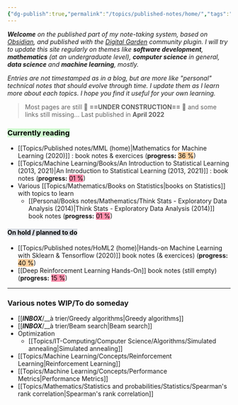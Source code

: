 ```yaml
---
{"dg-publish":true,"permalink":"/topics/published-notes/home/","tags":"gardenEntry"}
---
```


***Welcome** on the published part of my note-taking system, based on [Obsidian](https://obsidian.md/), and published with the [Digital Garden](https://github.com/oleeskild/Obsidian-Digital-Garden) community plugin. I will try to update this site regularly on themes like **software development**, **mathematics** (at an undergraduate level), **computer science** in general, **data science** and **machine learning**, mostly.*

*Entries are not timestamped as in a blog, but are more like "personal" technical notes that should evolve through time. I update them as I learn more about each topics. I hope you find it useful for your own learning.*

> Most pages are still 🚧 **==UNDER CONSTRUCTION==** 🚧 and some links still missing...
> Last published in **April 2022**

### <mark style="background: #BBFABBA6;">Currently reading</mark> 
- [[Topics/Published notes/MML (home)|Mathematics for Machine Learning (2020)]] : book notes & exercices (**progress:** <mark style="background: #FFB86CA6;">36 %</mark>)
- [[Topics/Machine Learning/Books/An Introduction to Statistical Learning (2013, 2021)|An Introduction to Statistical Learning (2013, 2021)]] : book notes (**progress:** <mark style="background: #FF5582A6;">01 %</mark>)
- Various [[Topics/Mathematics/Books on Statistics|books on Statistics]] with topics to learn
	- [[Personal/Books notes/Mathematics/Think Stats - Exploratory Data Analysis (2014)|Think Stats - Exploratory Data Analysis (2014)]] book notes (**progress:** <mark style="background: #FF5582A6;">01 %</mark>)

#### <mark style="background: #CACFD9A6;">On hold / planned to do</mark> 
- [[Topics/Published notes/HoML2 (home)|Hands-on Machine Learning with Sklearn & Tensorflow (2020)]] book notes (& exercices) (**progress:** <mark style="background: #FFB86CA6;">40 %</mark>)
- [[Deep Reinforcement Learning Hands-On]] book notes (still empty) (**progress:** <mark style="background: #FF5582A6;">15 %</mark>)

---
### Various notes WIP/To do someday
- [[___INBOX___/__à trier/Greedy algorithms|Greedy algorithms]]
- [[___INBOX___/__à trier/Beam search|Beam search]]
- Optimization
	- [[Topics/IT-Computing/Computer Science/Algorithms/Simulated annealing|Simulated annealing]]
- [[Topics/Machine Learning/Concepts/Reinforcement Learning|Reinforcement Learning]]
- [[Topics/Machine Learning/Concepts/Performance Metrics|Performance Metrics]]
- [[Topics/Mathematics/Statistics and probabilities/Statistics/Spearman's rank correlation|Spearman's rank correlation]]
